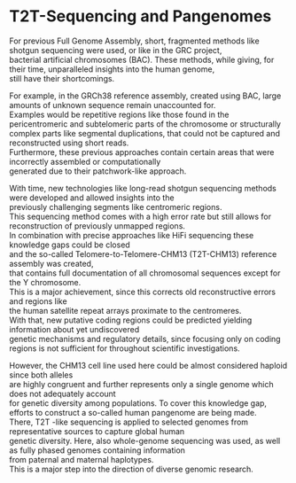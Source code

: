 
# T2T-Sequencing and Pangenomes

For previous Full Genome Assembly, short, fragmented methods like shotgun sequencing were used, or like in the GRC project, </br>
bacterial artificial chromosomes (BAC). These methods, while giving, for their time, unparalleled insights into the human genome, <br>
still have their shortcomings.<br>

For example, in the GRCh38 reference assembly, created using BAC, large amounts of unknown sequence remain unaccounted for. <br>
Examples would be repetitive regions like those found in the pericentromeric and subtelomeric parts of the chromosome or structurally <br>
complex parts like segmental duplications, that could not be captured and reconstructed using short reads.<br>
Furthermore, these previous approaches contain certain areas that were incorrectly assembled or computationally <br>
generated due to their patchwork-like approach. <br>

With time, new technologies like long-read shotgun sequencing methods were developed and allowed insights into the <br>
previously challenging segments like centromeric regions. <br>
This sequencing method comes with a high error rate but still allows for reconstruction of previously unmapped regions. <br>
In combination with precise approaches like HiFi sequencing these knowledge gaps could be closed  <br>
and the so-called Telomere-to-Telomere-CHM13 (T2T-CHM13) reference assembly was created, <br>
that contains full documentation of all chromosomal sequences except for the Y chromosome. <br>
This is a major achievement, since this corrects old reconstructive errors and regions like <br>
the human satellite repeat arrays proximate to the centromeres. <br>
With that, new putative coding regions could be predicted yielding information about yet undiscovered <br>
genetic mechanisms and regulatory details, since focusing only on coding regions is not sufficient for throughout scientific investigations. <br>

However, the CHM13 cell line used here could be almost considered haploid since both alleles <br>
are highly congruent and further represents only a single genome which does not adequately account <br>
for genetic diversity among populations. To cover this knowledge gap, efforts to construct a so-called human pangenome are being made. <br>
There, T2T -like sequencing is applied to selected genomes from representative sources to capture global human <br>
genetic diversity. Here, also whole-genome sequencing was used, as well as fully phased genomes containing information <br>
from paternal and maternal haplotypes. <br>
This is a major step into the direction of diverse genomic research.

